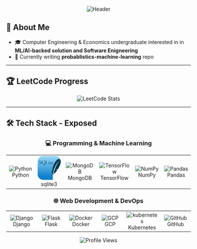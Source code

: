 <div align="center">
  
  ![Header](https://capsule-render.vercel.app/api?type=waving&height=180&color=gradient&text=Hi%20there,%20I'm%20Henry👋&descAlign=50&descAlignY=49&desc=Aspiring%20{ML%20Engineer%20|%20Software%20Developer}&descSize=24&section=header&reversal=true&fontAlign=50&fontAlignY=20&textBg=false&fontSize=45)
  

</div>

## 🚀 About Me

- 🎓 Computer Engineering & Economics undergraduate interested in in **ML/AI-backed solution and Software Enigneering**
- 🌱 Currently writing **probablistics-machine-learning** repo
---

## 🏆 LeetCode Progress

<div align="center">
  <img src="https://leetcard.jacoblin.cool/henryw99?theme=unicorn&font=GFS%20Didot&ext=heatmap" alt="LeetCode Stats" />

</div>

---

## 🛠️ Tech Stack - Exposed

<div align="center">

  ### 💻 Programming & Machine Learning

  <table>
    <tr>
      <td align="center" width="96">
        <img src="https://techstack-generator.vercel.app/python-icon.svg" alt="Python" width="65" height="65" />
        <br>Python
      </td>
      <td align="center" width="96">
        <img src="https://github.com/tandpfun/skill-icons/blob/main/icons/SQLite.svg" alt="SQLite3" width="65" height="65" />
        <br>sqlite3
      </td>
      <td align="center" width="96">
        <img src="https://skillicons.dev/icons?i=mongodb" width="48" height="48" alt="MongoDB" />
        <br>MongoDB
      </td>
      <td align="center" width="96">
        <img src="https://skillicons.dev/icons?i=tensorflow" width="48" height="48" alt="TensorFlow" />
        <br>TensorFlow
      </td>
      <td align="center" width="96">
        <img src="https://cdn.jsdelivr.net/gh/devicons/devicon/icons/numpy/numpy-original.svg" width="48" height="48"
          alt="NumPy" />
        <br>NumPy
      </td>
      <td align="center" width="96">
        <img src="https://cdn.jsdelivr.net/gh/devicons/devicon/icons/pandas/pandas-original.svg" width="48" height="48"
          alt="Pandas" />
        <br>Pandas
      </td>
    </tr>
  </table>

  ### 🌐 Web Development & DevOps

  <table>
    <tr>
      <td align="center" width="96">
        <img src="https://techstack-generator.vercel.app/django-icon.svg" alt="Django" width="65" height="65" />
        <br>Django
      </td>
      <td align="center" width="96">
        <img src="https://skillicons.dev/icons?i=flask" width="48" height="48" alt="Flask" />
        <br>Flask
      </td>
      <td align="center" width="96">
        <img src="https://techstack-generator.vercel.app/docker-icon.svg" alt="Docker" width="65" height="65" />
        <br>Docker
      </td>
      <td align="center" width="96">
        <img src="https://skillicons.dev/icons?i=gcp" width="48" height="48" alt="GCP" />
        <br>GCP
      </td>
       <td align="center" width="96">
        <img src="https://techstack-generator.vercel.app/kubernetes-icon.svg" width="48" height="48" alt="kubernetes" />
        <br>Kubernetes
      </td>
      <td align="center" width="96">
        <img src="https://techstack-generator.vercel.app/github-icon.svg" alt="GitHub" width="65" height="65" />
        <br>GitHub
      </td>
    </tr>
  </table>

</div>


<div align="center">
  <img src="https://komarev.com/ghpvc/?username=Henry8r8w&color=brightgreen&style=flat-square" alt="Profile Views" />
</div>
